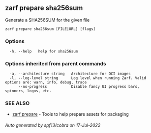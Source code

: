 ## zarf prepare sha256sum

Generate a SHA256SUM for the given file

```
zarf prepare sha256sum [FILE|URL] [flags]
```

### Options

```
  -h, --help   help for sha256sum
```

### Options inherited from parent commands

```
  -a, --architecture string   Architecture for OCI images
  -l, --log-level string      Log level when running Zarf. Valid options are: warn, info, debug, trace
      --no-progress           Disable fancy UI progress bars, spinners, logos, etc.
```

### SEE ALSO

* [zarf prepare](zarf_prepare.md)	 - Tools to help prepare assets for packaging

###### Auto generated by spf13/cobra on 17-Jul-2022
